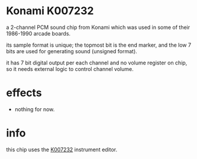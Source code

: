 # Konami K007232

a 2-channel PCM sound chip from Konami which was used in some of their 1986-1990 arcade boards.

its sample format is unique; the topmost bit is the end marker, and the low 7 bits are used for generating sound (unsigned format).

it has 7 bit digital output per each channel and no volume register on chip, so it needs external logic to control channel volume.

# effects

- nothing for now.

# info

this chip uses the [K007232](../4-instrument/k007232.md) instrument editor.
